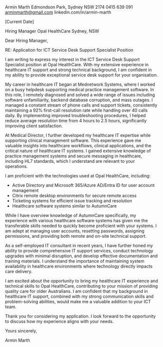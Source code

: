 Armin Marth
Edmondson Park, Sydney NSW 2174
0415 639 091
arminmarth@gmail.com
linkedin.com/in/armin-marth

[Current Date]

Hiring Manager
Opal HealthCare
Sydney, NSW

Dear Hiring Manager,

RE: Application for ICT Service Desk Support Specialist Position

I am writing to express my interest in the ICT Service Desk Support Specialist position at Opal HealthCare. With my extensive experience in healthcare IT support and strong technical background, I am confident in my ability to provide exceptional service desk support for your organisation.

My career in healthcare IT began at Mednetwork Systems, where I worked on a busy helpdesk supporting medical practice management software. In this role, I remotely diagnosed and solved a wide range of issues including software unfamiliarity, backend database corruption, and mass outages. I managed a constant stream of phone calls and support tickets, consistently maintaining a 92% first-call resolution rate while handling over 40 calls daily. By implementing improved troubleshooting procedures, I helped reduce average resolution time from 4 hours to 2.5 hours, significantly improving client satisfaction.

At Medical Director, I further developed my healthcare IT expertise while supporting clinical management software. This experience gave me valuable insights into healthcare workflows, clinical applications, and the critical nature of healthcare IT systems. I gained extensive knowledge of practice management systems and secure messaging in healthcare, including HL7 standards, which I understand are relevant to your operations.

I am proficient with the technologies used at Opal HealthCare, including:
- Active Directory and Microsoft 365/Azure AD/Entra ID for user account management
- Citrix remote desktop environments for secure remote access
- Ticketing systems for efficient issue tracking and resolution
- Healthcare software systems similar to AutumnCare

While I have overview knowledge of AutumnCare specifically, my experience with various healthcare software systems has given me the transferable skills needed to quickly become proficient with your systems. I am adept at managing user accounts, resetting passwords, assigning permissions, and providing both remote and on-site technical support.

As a self-employed IT consultant in recent years, I have further honed my ability to provide comprehensive IT support services, conduct technology upgrades with minimal disruption, and develop effective documentation and training materials. I understand the importance of maintaining system availability in healthcare environments where technology directly impacts care delivery.

I am excited about the opportunity to bring my healthcare IT experience and technical skills to Opal HealthCare, contributing to your mission of providing quality care for older Australians. I am confident that my background in healthcare IT support, combined with my strong communication skills and problem-solving abilities, would make me a valuable addition to your ICT team.

Thank you for considering my application. I look forward to the opportunity to discuss how my experience aligns with your needs.

Yours sincerely,

Armin Marth
